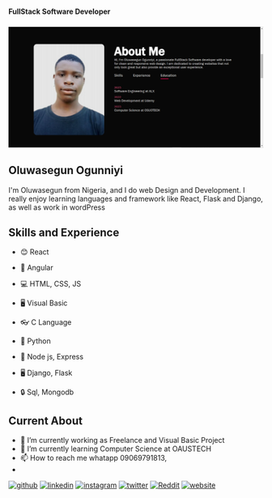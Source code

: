 #### FullStack Software Developer
![FullStack Software Developer](https://github.com/Oluwasegun02/web-designer-portfolio/blob/569581c01b3b46bfeb93db3a0605e4e3bd32e2e5/img/portfolio.png)


## Oluwasegun Ogunniyi
I'm Oluwasegun from Nigeria, and I do web Design and Development. I really enjoy learning languages and framework like React, Flask and Django, as well as work in wordPress
## Skills and Experience
- 😊 React
- 📐 Angular
- 💻 HTML, CSS, JS
- 🖥  Visual Basic

- 👓 C Language
- 🐍 Python
- 🔌 Node js, Express
- 🖥  Django, Flask
- 🔒 Sql, Mongodb
## Current About
- 🔭 I’m currently working as Freelance and Visual Basic Project 
- 🌱 I’m currently learning Computer Science at OAUSTECH 
- 📫 How to reach me whatapp 09069791813,
- 
[<img src='https://cdn.jsdelivr.net/npm/simple-icons@3.0.1/icons/github.svg' alt='github' height='40'>](https://github.com/Oluwasegun02)  [<img src='https://cdn.jsdelivr.net/npm/simple-icons@3.0.1/icons/linkedin.svg' alt='linkedin' height='40'>](https://www.linkedin.com/in/oluwasegun-adegboyega-286874234/)  [<img src='https://cdn.jsdelivr.net/npm/simple-icons@3.0.1/icons/instagram.svg' alt='instagram' height='40'>](https://www.instagram.com/adebayoogunniyi8/)  [<img src='https://cdn.jsdelivr.net/npm/simple-icons@3.0.1/icons/twitter.svg' alt='twitter' height='40'>](https://twitter.com/@AdebayoOgunniy3)  [<img src='https://cdn.jsdelivr.net/npm/simple-icons@3.0.1/icons/reddit.svg' alt='Reddit' height='40'>](https://www.replit.com/@AdebayoOgunniyi)  [<img src='https://cdn.jsdelivr.net/npm/simple-icons@3.0.1/icons/icloud.svg' alt='website' height='40'>](https://oluwasegunogunniyi.me/#)  


<!---
Skills: C/PYTHON/FLASK/SQL/MONGO/ANGULAR / REACT /NODE/ESPRESS/ JS / HTML / CSS/GIT
  [<img src='https://cdn.jsdelivr.net/npm/simple-icons@3.0.1/icons/youtube.svg' alt='YouTube' height='40'>](https://www.youtube.com/channel/@adebayoogunniyi5930)
[<img src="" aIt="Racing Game" height="40">](https://replit.com/@AdebayoOgunniyi/racingturtlegame)
 [<img src='https://cdn.jsdelivr.net/npm/simple-icons@3.0.1/icons/dev-dot-to.svg' alt='dev' height='40'>](https://dev.to/Oluwasegun02) 
Oluwasegun02/Oluwasegun02 is a ✨ special ✨ repository because its `README.md` (this file) appears on your GitHub profile.
You can click the Preview link to take a look at your changes.
--->
